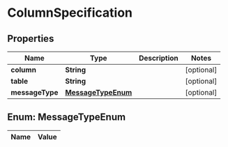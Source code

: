 

# ColumnSpecification

## Properties

Name | Type | Description | Notes
------------ | ------------- | ------------- | -------------
**column** | **String** |  |  [optional]
**table** | **String** |  |  [optional]
**messageType** | [**MessageTypeEnum**](#MessageTypeEnum) |  |  [optional]


## Enum: MessageTypeEnum

Name | Value
---- | -----




